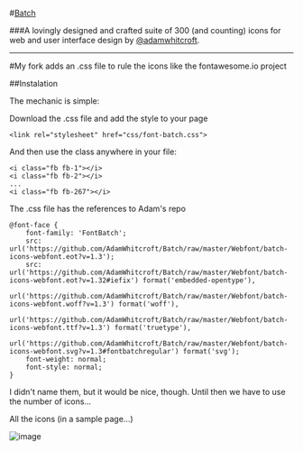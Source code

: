 #[Batch](http://adamwhitcroft.com/batch/)

###A lovingly designed and crafted suite of 300 (and counting) icons for web and user interface design by [@adamwhitcroft](https://twitter.com/adamwhitcroft).

---
#My fork adds an .css file to rule the icons like the fontawesome.io project

##Instalation


The mechanic is simple:

Download the .css file and add the style to your page

	<link rel="stylesheet" href="css/font-batch.css">

And then use the class anywhere in your file:

	<i class="fb fb-1"></i>
	<i class="fb fb-2"></i>
	...
	<i class="fb fb-267"></i>

The .css file has the references to Adam's repo

	@font-face {
	    font-family: 'FontBatch';
    	src: url('https://github.com/AdamWhitcroft/Batch/raw/master/Webfont/batch-icons-webfont.eot?v=1.3');
    	src: url('https://github.com/AdamWhitcroft/Batch/raw/master/Webfont/batch-icons-webfont.eot?v=1.32#iefix') format('embedded-opentype'),
    	url('https://github.com/AdamWhitcroft/Batch/raw/master/Webfont/batch-icons-webfont.woff?v=1.3') format('woff'),
    	url('https://github.com/AdamWhitcroft/Batch/raw/master/Webfont/batch-icons-webfont.ttf?v=1.3') format('truetype'),
    	url('https://github.com/AdamWhitcroft/Batch/raw/master/Webfont/batch-icons-webfont.svg?v=1.3#fontbatchregular') format('svg');
    	font-weight: normal;
    	font-style: normal;
	}

I didn't name them, but it would be nice, though. Until then we have to use the number of icons...


All the icons (in a sample page...)

![image](https://f.cloud.github.com/assets/157671/1821850/4995e366-7144-11e3-8fdc-3700604d3a87.png)